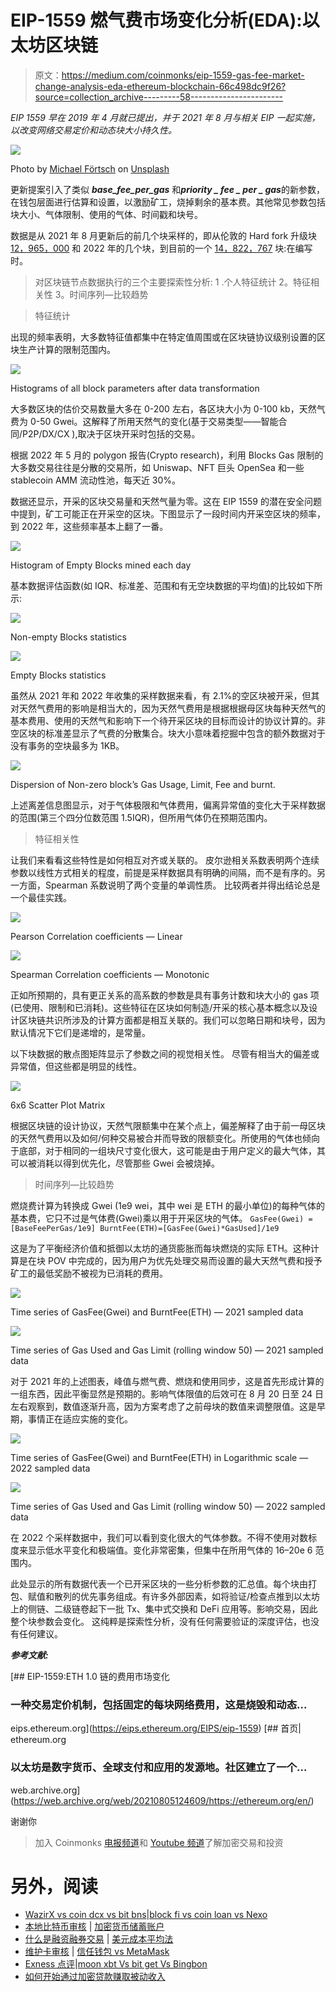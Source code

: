 # EIP-1559 燃气费市场变化分析(EDA):以太坊区块链

> 原文：<https://medium.com/coinmonks/eip-1559-gas-fee-market-change-analysis-eda-ethereum-blockchain-66c498dc9f26?source=collection_archive---------58----------------------->

*EIP 1559 早在 2019 年 4 月就已提出，并于 2021 年 8 月与相关 EIP 一起实施，以改变网络交易定价和动态块大小持久性。*

![](img/a0e162ce1dbc6e641ba4e465d9d69369.png)

Photo by [Michael Förtsch](https://unsplash.com/@michael_f?utm_source=medium&utm_medium=referral) on [Unsplash](https://unsplash.com?utm_source=medium&utm_medium=referral)

更新提案引入了类似 ***base_fee_per_gas*** 和***priority _ fee _ per _ gas***的新参数，在钱包层面进行估算和设置，以激励矿工，烧掉剩余的基本费。其他常见参数包括块大小、气体限制、使用的气体、时间戳和块号。

数据是从 2021 年 8 月更新后的前几个块采样的，即从伦敦的 Hard fork 升级块 [12，965，000](https://etherscan.io/block/12965000) 和 2022 年的几个块，到目前的一个 [14，822，767](https://etherscan.io/block/14822767) 块:在编写时。

> 对区块链节点数据执行的三个主要探索性分析:
> 1 .个人特征统计
> 2。特征相关性
> 3。时间序列—比较趋势

> 特征统计

出现的频率表明，大多数特征值都集中在特定值周围或在区块链协议级别设置的区块生产计算的限制范围内。

![](img/1a566dbf7248666f650524b44aff3c45.png)

Histograms of all block parameters after data transformation

大多数区块的估价交易数量大多在 0-200 左右，各区块大小为 0-100 kb，天然气费为 0-50 Gwei。这解释了所用天然气的变化(基于交易类型——智能合同/P2P/DX/CX ),取决于区块开采时包括的交易。

根据 2022 年 5 月的 polygon 报告(Crypto research)，利用 Blocks Gas 限制的大多数交易往往是分散的交易所，如 Uniswap、NFT 巨头 OpenSea 和一些 stablecoin AMM 流动性池，每天近 30%。

数据还显示，开采的区块交易量和天然气量为零。这在 EIP 1559 的潜在安全问题中提到，矿工可能正在开采空的区块。下图显示了一段时间内开采空区块的频率，到 2022 年，这些频率基本上翻了一番。

![](img/62ce0d64d55b8bf6bd3c2a0074eb10f0.png)

Histogram of Empty Blocks mined each day

基本数据评估函数(如 IQR、标准差、范围和有无空块数据的平均值)的比较如下所示:

![](img/2cf2223d70ad070a9160232328439923.png)

Non-empty Blocks statistics

![](img/1a6633248136f79f317d48eed899f948.png)

Empty Blocks statistics

虽然从 2021 年和 2022 年收集的采样数据来看，有 2.1%的空区块被开采，但其对天然气费用的影响是相当大的，因为天然气费用是根据根据母区块每种天然气的基本费用、使用的天然气和影响下一个待开采区块的目标而设计的协议计算的。非空区块的标准差显示了气费的分散集合。块大小意味着挖掘中包含的额外数据对于没有事务的空块最多为 1KB。

![](img/d2d0029e99e321d8c1c837ca9131f9ca.png)

Dispersion of Non-zero block’s Gas Usage, Limit, Fee and burnt.

上述离差信息图显示，对于气体极限和气体费用，偏离异常值的变化大于采样数据的范围(第三个四分位数范围 1.5IQR)，但所用气体仍在预期范围内。

> 特征相关性

让我们来看看这些特性是如何相互对齐或关联的。
皮尔逊相关系数表明两个连续参数以线性方式相关的程度，前提是采样数据具有明确的间隔，而不是有序的。另一方面，Spearman 系数说明了两个变量的单调性质。
比较两者并得出结论总是一个最佳实践。

![](img/c21a1289e1c32437867efa67da84f3a6.png)

Pearson Correlation coefficients — Linear

![](img/0f381dd392bd601f569d88d0c5edd9a9.png)

Spearman Correlation coefficients — Monotonic

正如所预期的，具有更正关系的高系数的参数是具有事务计数和块大小的 gas 项(已使用、限制和已消耗)。这些特征在区块如何制造/开采的核心基本概念以及设计区块链共识所涉及的计算方面都是相互关联的。我们可以忽略日期和块号，因为默认情况下它们是递增的，是常量。

以下块数据的散点图矩阵显示了参数之间的视觉相关性。
尽管有相当大的偏差或异常值，但这些都是明显的线性。

![](img/d814efc35418bfa79aada7d3ff57156f.png)

6x6 Scatter Plot Matrix

根据区块链的设计协议，天然气限额集中在某个点上，偏差解释了由于前一母区块的天然气费用以及如何/何种交易被合并而导致的限额变化。所使用的气体也倾向于底部，对于相同的一组块尺寸变化很大，这可能是由于用户定义的最大气体，其可以被消耗以得到优先化，尽管那些 Gwei 会被烧掉。

> 时间序列—比较趋势

燃烧费计算为转换成 Gwei (1e9 wei，其中 wei 是 ETH 的最小单位)的每种气体的基本费，它只不过是气体费(Gwei)乘以用于开采区块的气体。
`GasFee(Gwei) = [BaseFeePerGas/1e9]
BurntFee(ETH)=[GasFee(Gwei)*GasUsed]/1e9`

这是为了平衡经济价值和抵御以太坊的通货膨胀而每块燃烧的实际 ETH。这种计算是在块 POV 中完成的，因为用户为优先处理交易而设置的最大天然气费和授予矿工的最低奖励不被视为已消耗的费用。

![](img/132e3c460ac10145e1b30767abd5137b.png)

Time series of GasFee(Gwei) and BurntFee(ETH) — 2021 sampled data

![](img/249f8f4476999348e8b131591f519ec3.png)

Time series of Gas Used and Gas Limit (rolling window 50) — 2021 sampled data

对于 2021 年的上述图表，峰值与燃气费、燃烧和使用同步，这是首先形成计算的一组东西，因此平衡显然是预期的。影响气体限值的后效可在 8 月 20 日至 24 日左右观察到，数值逐渐升高，因为方案考虑了之前母块的数值来调整限值。这是早期，事情正在适应实施的变化。

![](img/9979c3b29a8709c13805c85ce9646e66.png)

Time series of GasFee(Gwei) and BurntFee(ETH) in Logarithmic scale — 2022 sampled data

![](img/097c26c4298e7837282bf0a627fd7d4c.png)

Time series of Gas Used and Gas Limit (rolling window 50) — 2022 sampled data

在 2022 个采样数据中，我们可以看到变化很大的气体参数。不得不使用对数标度来显示低水平变化和极端值。变化非常密集，但集中在所用气体的 16–20e 6 范围内。

此处显示的所有数据代表一个已开采区块的一些分析参数的汇总值。每个块由打包、赋值和散列的优先事务组成。有许多外部因素，如将验证/检查点推到以太坊上的侧链、二级链卷起下一批 Tx、集中式交换和 DeFi 应用等。影响交易，因此整个块参数会变化。
这纯粹是探索性分析，没有任何需要验证的深度评估，也没有任何建议。

***参考文献:***

 [## EIP-1559:ETH 1.0 链的费用市场变化

### 一种交易定价机制，包括固定的每块网络费用，这是烧毁和动态…

eips.ethereum.org](https://eips.ethereum.org/EIPS/eip-1559) [](https://web.archive.org/web/20210805124609/https://ethereum.org/en/) [## 首页| ethereum.org

### 以太坊是数字货币、全球支付和应用的发源地。社区建立了一个…

web.archive.org](https://web.archive.org/web/20210805124609/https://ethereum.org/en/) 

谢谢你

> 加入 Coinmonks [电报频道](https://t.me/coincodecap)和 [Youtube 频道](https://www.youtube.com/c/coinmonks/videos)了解加密交易和投资

# 另外，阅读

*   [WazirX vs coin dcx vs bit bns](/coinmonks/wazirx-vs-coindcx-vs-bitbns-149f4f19a2f1)|[block fi vs coin loan vs Nexo](/coinmonks/blockfi-vs-coinloan-vs-nexo-cb624635230d)
*   [本地比特币审核](/coinmonks/localbitcoins-review-6cc001c6ed56) | [加密货币储蓄账户](https://coincodecap.com/cryptocurrency-savings-accounts)
*   [什么是融资融券交易](https://coincodecap.com/margin-trading) | [美元成本平均法](https://coincodecap.com/dca)
*   [维护卡审核](https://coincodecap.com/uphold-card-review) | [信任钱包 vs MetaMask](https://coincodecap.com/trust-wallet-vs-metamask)
*   [Exness 点评](https://coincodecap.com/exness-review)|[moon xbt Vs bit get Vs Bingbon](https://coincodecap.com/bingbon-vs-bitget-vs-moonxbt)
*   [如何开始通过加密贷款赚取被动收入](https://coincodecap.com/passive-income-crypto-lending)